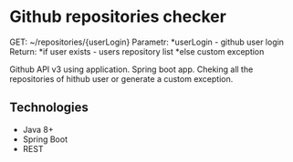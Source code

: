 Github repositories checker
===========================


GET: ~/repositories/{userLogin}
Parametr:
*userLogin - github user login
Return:
*if user exists - users repository list
  *else custom exception

Github API v3 using application. Spring boot app. Cheking all the repositories of hithub user or generate a custom exception.

Technologies
------------
- Java 8+
- Spring Boot
- REST
